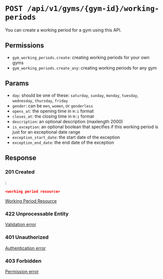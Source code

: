# `POST /api/v1/gyms/{gym-id}/working-periods`
You can create a working period for a gym using this API.


## Permissions

- `gym_working_periods.create`: creating working periods for your own gyms
- `gym_working_periods.create_any`: creating working periods for any gym

## Params

- `day`: should be one of these: `saturday`, `sunday`, `monday`, `tuesday`, `wednesday`, `thursday`, `friday`
- `gender`: can be `men`, `women`, or `genderless`
- `opens_at`: the opening time in `H:i` format
- `closes_at`: the closing time in `H:i` format
- `description`: an optional description (maxlength 2000)
- `is_exception`: an optional boolean that specifies if this working period is just for an exceptional date range
- `exception_start_date`: the start date of the exception
- `exception_end_date`: the end date of the exception

## Response

### 201 Created
:
```json
<working period resource>
```

[Working Period Resource](../../resources/gym_working_period.md)

### 422 Unprocessable Entity
[Validation error](../../validation-errors.md)

### 401 Unauthorized
[Authentication error](../../authentication-errors.md)

### 403 Forbidden
[Permission error](../../permission-errors.md)

